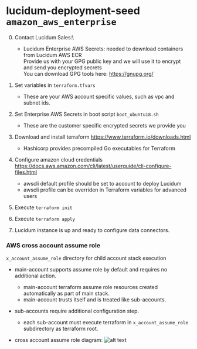 # lucidum-deployment-seed `amazon_aws_enterprise`


0. Contact Lucidum Sales:\
   - Lucidum Enterprise AWS Secrets: needed to download containers from Lucidum AWS ECR\
     Provide us with your GPG public key and we will use it to encrypt and send you encrypted secrets\
     You can download GPG tools here: https://gnupg.org/

1. Set variables in `terraform.tfvars`
   - These are your AWS account specific values, such as vpc and subnet ids.

2. Set Enterprise AWS Secrets in boot script `boot_ubuntu18.sh`
   - These are the customer specific encrypted secrets we provide you

3. Download and install terraform https://www.terraform.io/downloads.html
   - Hashicorp provides precompiled Go executables for Terraform

4. Configure amazon cloud credentials https://docs.aws.amazon.com/cli/latest/userguide/cli-configure-files.html
   - awscli default profile should be set to account to deploy Lucidum
   - awscli profile can be overriden in Terraform variables for advanced users

5. Execute `terraform init`

6. Execute `terraform apply`

7. Lucidum instance is up and ready to configure data connectors.


### AWS cross account assume role

`x_account_assume_role` directory for child account stack execution

- main-account supports assume role by default and requires no additional action.
  * main-account terraform assume role resources created automatically as part of main stack.
  * main-account trusts itself and is treated like sub-accounts.

- sub-accounts require additional configuration step.
  * each sub-account must execute terraform in `x_account_assume_role` subdirectory as terraform root.

- cross account assume role diagram:
![alt text](https://github.com/LucidumInc/lucidum-deployment-seed/blob/master/assume-role.jpg?raw=true)
